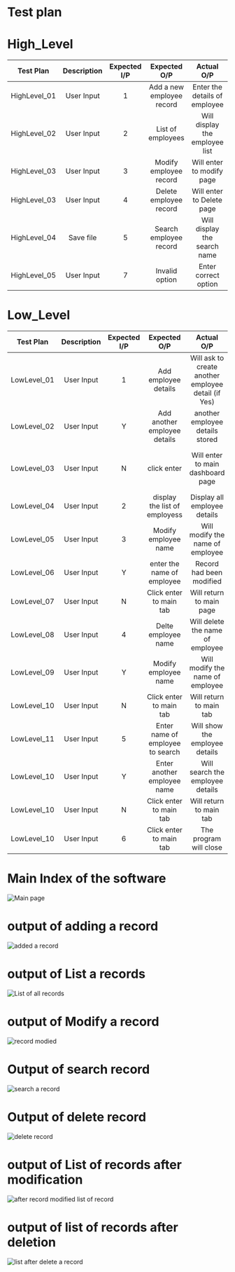 # Test plan
# High_Level
Test Plan | Description | Expected I/P | Expected O/P | Actual O/P | Type of Test 
|:--:|:--:|:--:|:--:|:--:|:--:|
| HighLevel_01| User Input | 1 | Add a new employee record | Enter the details of employee | Main dashboard test |
| HighLevel_02| User Input | 2 | List of employees | Will display the employee list |saving the file|
| HighLevel_03| User Input | 3 | Modify employee record | Will enter to modify page |will save in File|
| HighLevel_03| User Input | 4 | Delete employee record | Will enter to Delete page |will save in File|
| HighLevel_04| Save file | 5 | Search employee record | Will display the search name  | search the record |
| HighLevel_05| User Input | 7 | Invalid option| Enter correct option |Invalid test|

# Low_Level
Test Plan | Description | Expected I/P | Expected O/P | Actual O/P | Type of Test 
|:--:|:--:|:--:|:--:|:--:|:--:|
| LowLevel_01| User Input | 1 | Add employee details | Will ask to create another employee detail (if Yes) |Save the details in list|
| LowLevel_02| User Input | Y |Add another employee details| another employee details stored |Save the details in list|
| LowLevel_03| User Input | N | click enter | Will enter to main dashboard page |Will comeback to dashboard page|
| LowLevel_04| User Input | 2 | display the list of employess | Display all employee details|Display test|
| LowLevel_05| User Input | 3 | Modify employee name | Will modify the name of employee |Modify test|
| LowLevel_06| User Input | Y | enter the name of employee | Record had been modified |Modify test|
| LowLevel_07| User Input | N | Click enter to main tab | Will return to main page |Modify test|
| LowLevel_08| User Input | 4 | Delte employee name | Will delete the name of employee |Delete test|
| LowLevel_09| User Input | Y | Modify employee name | Will modify the name of employee |Delete test|
| LowLevel_10| User Input | N | Click enter to main tab| Will return to main tab |Delete test|
| LowLevel_11| User Input | 5 | Enter name of employee to search| Will show the employee details |search test|
| LowLevel_10| User Input | Y | Enter another employee name| Will search the employee details |search test|
| LowLevel_10| User Input | N | Click enter to main tab| Will return to main tab |Search test|
| LowLevel_10| User Input | 6 | Click enter to main tab| The program will close |Exit test|




# Main Index of the software 

![Main page](https://user-images.githubusercontent.com/82767035/153038074-85930787-15ba-4b68-8646-398fb6c301a1.PNG)

# output of adding a record 

![added a record](https://user-images.githubusercontent.com/82767035/153037924-31ea7e33-2045-424b-be9a-aa4d82c4797e.PNG)

# output of List a records

![List of all records](https://user-images.githubusercontent.com/82767035/153038051-7ee654a2-a979-471f-a96f-b8aa349efe50.PNG)

# output of Modify a record

![record modied](https://user-images.githubusercontent.com/82767035/153038096-b09495ce-57b1-4ca3-8d2b-d5eca5558f39.PNG)

# Output of search record 

![search a record](https://user-images.githubusercontent.com/82767035/153038109-e6f8a5c7-509d-4c14-819d-0e0cdc4dbeda.PNG)

# Output of delete record 

![delete record](https://user-images.githubusercontent.com/82767035/153038013-262f4bee-53af-4043-9a94-56b4fbec5031.PNG)

# output of List of records after modification 

![after record modified list of record](https://user-images.githubusercontent.com/82767035/153037953-99f455b0-53ad-4507-98de-9ada6d43dd87.PNG)

# output of list of records after deletion 

![list after delete a record](https://user-images.githubusercontent.com/82767035/153038030-aa86c735-76dc-47d1-b197-d5ae647b5b77.PNG)




